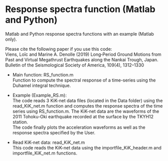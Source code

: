 # Response spectra function (Matlab and Python)
Matlab and Python response spectra functions with an example (Matlab only). 

Please cite the following paper if you use this code:  <br/>
Viens, Loïc and Marine A. Denolle (2019) Long‐Period Ground Motions from Past and Virtual Megathrust Earthquakes along the Nankai Trough, Japan. Bulletin of the Seismological Society of America, 109(4), 1312–1330 <br/>

- Main function: RS_function.m<br/>
Function to compute the spectral response of a time-series using the Duhamel integral technique.

- Example (Example_RS.m):<br/>
The code reads 3 KiK-net data files (located in the Data folder) using the read_KiK_net.m function and computes the response spectra of the time series using RS_function.m. The KiK-net data are the waveforms of the 2011 Tohoku-Oki earthquake recorded at the surface by the TKYH12 station.<br/>
The code finally plots the acceleration waveforms as well as the response spectra specified by the User.

- Read KiK-net data: read_KiK_net.m<br/>
This code reads the KiK-net data using the importfile_KiK_header.m and importfile_KiK_net.m functions.
